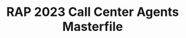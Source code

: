 ---
title: RAP 2023 Call Center Agents Masterfile
redirect_to: https://docs.google.com/spreadsheets/d/1vRIWPOYweJEZTqb38ADZHQCmcLEzC_wEx0ox_n9QQ2U/edit#gid=0
redirect_from: 
  - /RAP23CallCenterAgents
  - /rap23callcenteragents
---
